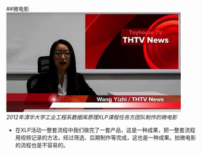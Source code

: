 ##微电影
![0](assets/activity_result/micro_movie/00.jpg)
<br>
*2012年清华大学工业工程系数据库原理XLP课程任务方团队制作的微电影*

 -  在XLP活动一整套流程中我们做完了一套产品，这是一种成果，把一整套流程用视频记录的方法，经过筛选、后期制作等完成，这也是一种成果。拍微电影的流程也是不容易的。

